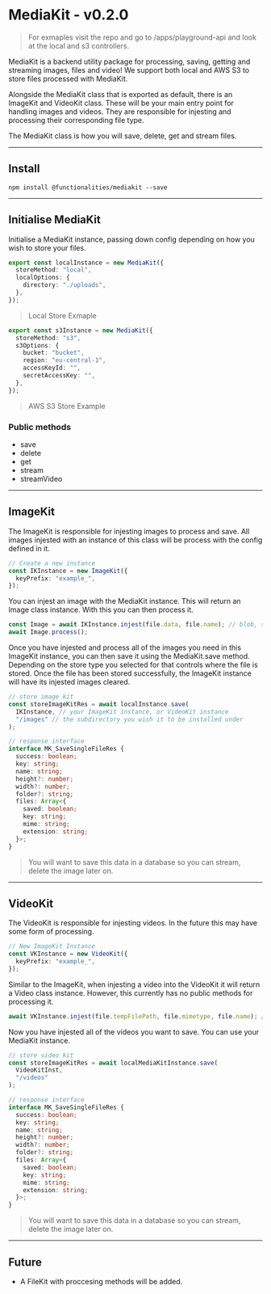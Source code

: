 # MediaKit - v0.2.0

> For exmaples visit the repo and go to /apps/playground-api and look at the local and s3 controllers.

MediaKit is a backend utility package for processing, saving, getting and streaming images, files and video! We support both local and AWS S3 to store files processed with MediaKit.

Alongside the MediaKit class that is exported as default, there is an ImageKit and VideoKit class. These will be your main entry point for handling images and videos. They are responsible for injesting and processing their corresponding file type.

The MediaKit class is how you will save, delete, get and stream files.

---

## Install

```
npm install @functionalities/mediakit --save
```

---

## Initialise MediaKit

Initialise a MediaKit instance, passing down config depending on how you wish to store your files.

```typescript
export const localInstance = new MediaKit({
  storeMethod: "local",
  localOptions: {
    directory: "./uploads",
  },
});
```

> Local Store Exmaple

```typescript
export const s3Instance = new MediaKit({
  storeMethod: "s3",
  s3Options: {
    bucket: "bucket",
    region: "eu-central-1",
    accessKeyId: "",
    secretAccessKey: "",
  },
});
```

> AWS S3 Store Example

### Public methods

- save
- delete
- get
- stream
- streamVideo

---

## ImageKit

The ImageKit is responsible for injesting images to process and save. All images injested with an instance of this class will be process with the config defined in it.

```typescript
// Create a new instance
const IKInstance = new ImageKit({
  keyPrefix: "example_",
});
```

You can injest an image with the MediaKit instance. This will return an Image class instance. With this you can then process it.

```typescript
const Image = await IKInstance.injest(file.data, file.name); // blob, string
await Image.process();
```

Once you have injested and process all of the images you need in this ImageKit instance, you can then save it using the MediaKit.save method. Depending on the store type you selected for that controls where the file is stored. Once the file has been stored successfully, the ImageKit instance will have its injested images cleared.

```typescript
// store image kit
const storeImageKitRes = await localInstance.save(
  IKInstance, // your ImageKit instance, or VideoKit instance
  "/images" // the subdirectory you wish it to be installed under
);

// response interface
interface MK_SaveSingleFileRes {
  success: boolean;
  key: string;
  name: string;
  height?: number;
  width?: number;
  folder?: string;
  files: Array<{
    saved: boolean;
    key: string;
    mime: string;
    extension: string;
  }>;
}
```

> You will want to save this data in a database so you can stream, delete the image later on.

---

## VideoKit

The VideoKit is responsible for injesting videos. In the future this may have some form of processing.

```typescript
// New ImageKit Instance
const VKInstance = new VideoKit({
  keyPrefix: "example_",
});
```

Similar to the ImageKit, when injesting a video into the VideoKit it will return a Video class instance. However, this currently has no public methods for processing it.

```typescript
await VKInstance.injest(file.tempFilePath, file.mimetype, file.name); // string, string, string
```

Now you have injested all of the videos you want to save. You can use your MediaKit instance.

```typescript
// store video kit
const storeImageKitRes = await localMediaKitInstance.save(
  VideoKitInst,
  "/videos"
);

// response interface
interface MK_SaveSingleFileRes {
  success: boolean;
  key: string;
  name: string;
  height?: number;
  width?: number;
  folder?: string;
  files: Array<{
    saved: boolean;
    key: string;
    mime: string;
    extension: string;
  }>;
}
```

> You will want to save this data in a database so you can stream, delete the image later on.

---

## Future

- A FileKit with proccesing methods will be added.
